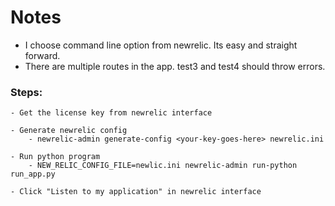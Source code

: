 # Notes

- I choose command line option from newrelic. Its easy and straight forward.
- There are multiple routes in the app. test3 and test4 should throw errors.


### Steps:
    - Get the license key from newrelic interface

    - Generate newrelic config
        - newrelic-admin generate-config <your-key-goes-here> newrelic.ini

    - Run python program
        - NEW_RELIC_CONFIG_FILE=newlic.ini newrelic-admin run-python run_app.py

    - Click "Listen to my application" in newrelic interface

